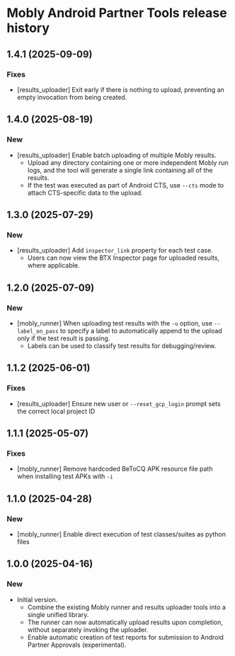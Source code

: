 # Mobly Android Partner Tools release history

## 1.4.1 (2025-09-09)

### Fixes
* [results_uploader] Exit early if there is nothing to upload, preventing an
  empty invocation from being created.


## 1.4.0 (2025-08-19)

### New
* [results_uploader] Enable batch uploading of multiple Mobly results.
  * Upload any directory containing one or more independent Mobly run logs, and
    the tool will generate a single link containing all of the results.
  * If the test was executed as part of Android CTS, use `--cts` mode to attach 
    CTS-specific data to the upload.


## 1.3.0 (2025-07-29)

### New
* [results_uploader] Add `inspector_link` property for each test case.
  * Users can now view the BTX Inspector page for uploaded results, where
    applicable.


## 1.2.0 (2025-07-09)

### New
* [mobly_runner] When uploading test results with the `-u` option, 
  use `--label_on_pass` to specify a label to automatically append to the upload
  only if the test result is passing.
  * Labels can be used to classify test results for debugging/review.


## 1.1.2 (2025-06-01)

### Fixes
* [results_uploader] Ensure new user or `--reset_gcp_login` prompt sets the 
  correct local project ID


## 1.1.1 (2025-05-07)

### Fixes
* [mobly_runner] Remove hardcoded BeToCQ APK resource file path when installing
  test APKs with `-i`


## 1.1.0 (2025-04-28)

### New
* [mobly_runner] Enable direct execution of test classes/suites as python files


## 1.0.0 (2025-04-16)

### New
* Initial version. 
  * Combine the existing Mobly runner and results uploader tools into a single
    unified library.
  * The runner can now automatically upload results upon completion, without
    separately invoking the uploader.
  * Enable automatic creation of test reports for submission to Android Partner
    Approvals (experimental).
